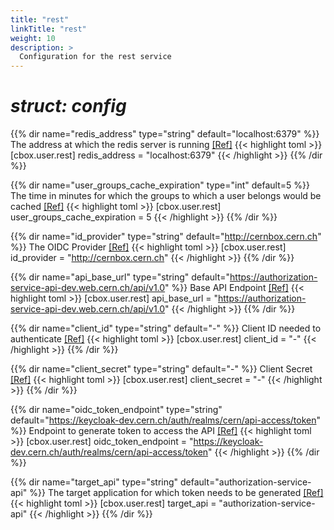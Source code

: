 ```yaml
---
title: "rest"
linkTitle: "rest"
weight: 10
description: >
  Configuration for the rest service
---
```


# _struct: config_

{{% dir name="redis_address" type="string" default="localhost:6379" %}}
The address at which the redis server is running [[Ref]](https://github.com/cs3org/reva/tree/master/pkg/cbox/user/rest/rest.go#L56)
{{< highlight toml >}}
[cbox.user.rest]
redis_address = "localhost:6379"
{{< /highlight >}}
{{% /dir %}}

{{% dir name="user_groups_cache_expiration" type="int" default=5 %}}
The time in minutes for which the groups to which a user belongs would be cached [[Ref]](https://github.com/cs3org/reva/tree/master/pkg/cbox/user/rest/rest.go#L62)
{{< highlight toml >}}
[cbox.user.rest]
user_groups_cache_expiration = 5
{{< /highlight >}}
{{% /dir %}}

{{% dir name="id_provider" type="string" default="http://cernbox.cern.ch" %}}
The OIDC Provider [[Ref]](https://github.com/cs3org/reva/tree/master/pkg/cbox/user/rest/rest.go#L64)
{{< highlight toml >}}
[cbox.user.rest]
id_provider = "http://cernbox.cern.ch"
{{< /highlight >}}
{{% /dir %}}

{{% dir name="api_base_url" type="string" default="https://authorization-service-api-dev.web.cern.ch/api/v1.0" %}}
Base API Endpoint [[Ref]](https://github.com/cs3org/reva/tree/master/pkg/cbox/user/rest/rest.go#L66)
{{< highlight toml >}}
[cbox.user.rest]
api_base_url = "https://authorization-service-api-dev.web.cern.ch/api/v1.0"
{{< /highlight >}}
{{% /dir %}}

{{% dir name="client_id" type="string" default="-" %}}
Client ID needed to authenticate [[Ref]](https://github.com/cs3org/reva/tree/master/pkg/cbox/user/rest/rest.go#L68)
{{< highlight toml >}}
[cbox.user.rest]
client_id = "-"
{{< /highlight >}}
{{% /dir %}}

{{% dir name="client_secret" type="string" default="-" %}}
Client Secret [[Ref]](https://github.com/cs3org/reva/tree/master/pkg/cbox/user/rest/rest.go#L70)
{{< highlight toml >}}
[cbox.user.rest]
client_secret = "-"
{{< /highlight >}}
{{% /dir %}}

{{% dir name="oidc_token_endpoint" type="string" default="https://keycloak-dev.cern.ch/auth/realms/cern/api-access/token" %}}
Endpoint to generate token to access the API [[Ref]](https://github.com/cs3org/reva/tree/master/pkg/cbox/user/rest/rest.go#L73)
{{< highlight toml >}}
[cbox.user.rest]
oidc_token_endpoint = "https://keycloak-dev.cern.ch/auth/realms/cern/api-access/token"
{{< /highlight >}}
{{% /dir %}}

{{% dir name="target_api" type="string" default="authorization-service-api" %}}
The target application for which token needs to be generated [[Ref]](https://github.com/cs3org/reva/tree/master/pkg/cbox/user/rest/rest.go#L75)
{{< highlight toml >}}
[cbox.user.rest]
target_api = "authorization-service-api"
{{< /highlight >}}
{{% /dir %}}

